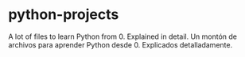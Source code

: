 # python-projects
A lot of files to learn Python from 0. Explained in detail.
Un montón de archivos para aprender Python desde 0. Explicados detalladamente.